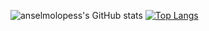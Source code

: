 ![anselmolopess's GitHub stats](https://github-readme-stats.vercel.app/api?username=anselmolopess&show_icons=true&theme=transparent)
[![Top Langs](https://github-readme-stats.vercel.app/api/top-langs/?username=anselmolopess&hide_progress=true)](https://github.com/anselmolopess/github-readme-stats)
